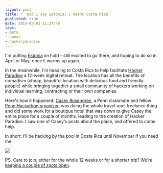 ```yaml
---
layout: post
title: ! 'Did I say Estonia? I meant Costa Rica'
published: true
date: 2014-08-01 11:27:40
tags:
- meta
- nomad
- hackerparadise
---
```


I'm putting [Estonia](/2014/07/03/when-visas-turn-into-pumpkins.html) on hold - still excited to go there, and hoping to do so in April or May, once it warms up again.

In the meanwhile, I'm heading to Costa Rica to help facilitate [Hacker Paradise](http://hackerparadise.org) a 12-week digital retreat. The location has all the benefits of nomadism (cheap, beautiful location with delicious food and friendly people) while bringing together a small community of hackers working on individual learning, contracting or their own companies.

Here's how it happened: [Casey Rosengren](https://twitter.com/CaseyRosengren), a Penn classmate and fellow [Penn Hackathon organizer](http://www.hackthechange.org/), was doing the whole travel-and-freelance thing and did some work for a boutique hotel that was down to give Casey the entire place for a couple of months, leading to the creation of Hacker Paradise. I saw one of Casey's posts about the place, and offered to come help.

In short: I'll be hacking by the pool in Costa Rica until November if you need me.

<img src="http://www.hackerparadise.org/assets/img/portfolio/xfolio04.jpg.pagespeed.ic.7kj395nNtx.jpg"></img>

PS. Care to join, either for the whole 12 weeks or for a shorter trip? We're [keeping a couple of spots open](http://hackerparadise.org).


